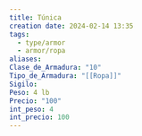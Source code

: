 ```yaml
---
title: Túnica
creation date: 2024-02-14 13:35
tags:
  - type/armor
  - armor/ropa
aliases: 
Clase_de_Armadura: "10"
Tipo_de_Armadura: "[[Ropa]]"
Sigilo: 
Peso: 4 lb
Precio: "100"
int_peso: 4
int_precio: 100
---
```


